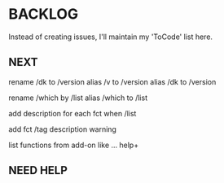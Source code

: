 # BACKLOG

Instead of creating issues, I'll maintain my 'ToCode' list here.

## NEXT

rename /dk to /version
	alias /v to /version
	alias /dk to /version
	
rename /which by /list
	alias /which to /list

add description for each fct when /list 

add fct /tag
	description warning
	
list functions from add-on
	like … help+

## NEED HELP